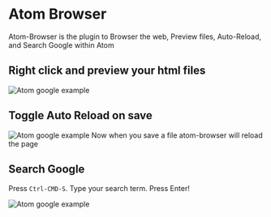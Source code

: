 # Atom Browser

Atom-Browser is the plugin to Browser the web, Preview files, Auto-Reload, and Search Google within Atom

## Right click and preview your html files

![Atom google example](https://github.com/sean-codes/atom-browser/raw/master/example_preview.gif?v=3)


## Toggle Auto Reload on save

![Atom google example](https://github.com/sean-codes/atom-browser/raw/master/example_reload.gif?v=3)
Now when you save a file atom-browser will reload the page

## Search Google

Press `Ctrl-CMD-S`. Type your search term. Press Enter!

![Atom google example](https://github.com/sean-codes/atom-browser/raw/master/example_search.gif?v=3)
